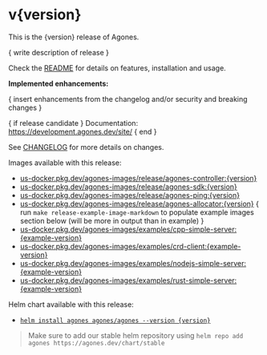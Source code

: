 # v{version}

This is the {version} release of Agones.

{ write description of release }

Check the <a href="https://github.com/googleforgames/agones/tree/release-{version}" data-proofer-ignore>README</a> for details on features, installation and usage.

**Implemented enhancements:**

{ insert enhancements from the changelog and/or security and breaking changes }

{ if release candidate }
Documentation: https://development.agones.dev/site/
{ end }

See <a href="https://github.com/googleforgames/agones/blob/release-{version}/CHANGELOG.md" data-proofer-ignore>CHANGELOG</a> for more details on changes.

Images available with this release:

- [us-docker.pkg.dev/agones-images/release/agones-controller:{version}](https://us-docker.pkg.dev/agones-images/release/agones-controller:{version})
- [us-docker.pkg.dev/agones-images/release/agones-sdk:{version}](https://us-docker.pkg.dev/agones-images/release/agones-sdk:{version})
- [us-docker.pkg.dev/agones-images/release/agones-ping:{version}](https://us-docker.pkg.dev/agones-images/release/agones-ping:{version})
- [us-docker.pkg.dev/agones-images/release/agones-allocator:{version}](https://us-docker.pkg.dev/agones-images/release/agones-allocator:{version})
  { run `make release-example-image-markdown` to populate example images section below (will be more in output than in example) }
- [us-docker.pkg.dev/agones-images/examples/cpp-simple-server:{example-version}](https://us-docker.pkg.dev/agones-images/examples/cpp-simple-server:{example-version})
- [us-docker.pkg.dev/agones-images/examples/crd-client:{example-version}](https://us-docker.pkg.dev/agones-images/examples/crd-client:{example-version})
- [us-docker.pkg.dev/agones-images/examples/nodejs-simple-server:{example-version}](https://us-docker.pkg.dev/agones-images/examples/nodejs-simple-server:{example-version})
- [us-docker.pkg.dev/agones-images/examples/rust-simple-server:{example-version}](https://us-docker.pkg.dev/agones-images/examples/rust-simple-server:{example-version})

Helm chart available with this release:

- <a href="https://agones.dev/chart/stable/agones-{version}.tgz" data-proofer-ignore>
  <code>helm install agones agones/agones --version {version}</code></a>

> Make sure to add our stable helm repository using `helm repo add agones https://agones.dev/chart/stable`
